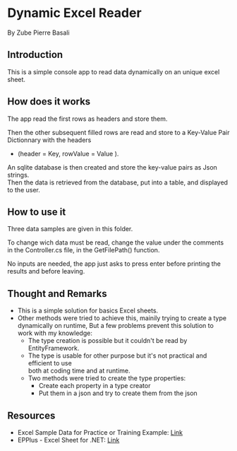 ﻿# Dynamic Excel Reader
By Zube Pierre Basali

## Introduction
This is a simple console app to read data dynamically on an unique excel sheet.

## How does it works
The app read the first rows as headers and store them.<p>
Then the other subsequent filled rows are read and store to a Key-Value Pair Dictionnary with the headers<br>
- (header = Key, rowValue = Value ).<p>

An sqlite database is then created and store the key-value pairs as Json strings.<br>
Then the data is retrieved from the database, put into a table, and displayed to the user.

## How to use it
Three data samples are given in this folder.<p>
To change wich data must be read, change the value under the comments in the Controller.cs file, in the GetFilePath() function.<p>
No inputs are needed, the app just asks to press enter before printing the results and before leaving.

## Thought and Remarks
- This is a simple solution for basics Excel sheets.
- Other methods were tried to achieve this, mainily trying to create a type dynamically on runtime,
	But a few problems prevent this solution to work with my knowledge:
    - The type creation is possible but it couldn't be read by EntityFramework.
	- The type is usable for other purpose but it's not practical and efficient to use<br>
	both at coding time and at runtime.
	- Two methods were tried to create the type properties:
    	- Create each property in a type creator
		- Put them in a json and try to create them from the json

## Resources
- Excel Sample Data for Practice or Training Example: [Link](https://www.contextures.com/xlsampledata01.html)
- EPPlus - Excel Sheet for .NET: [Link](https://www.epplussoftware.com/)